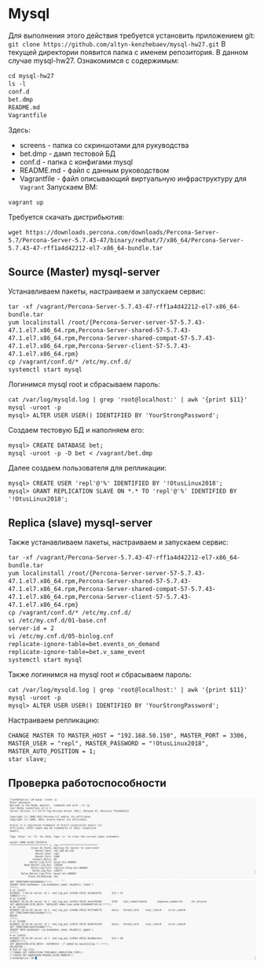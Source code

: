 # Mysql
Для выполнения этого действия требуется установить приложением git:
`git clone https://github.com/altyn-kenzhebaev/mysql-hw27.git`
В текущей директории появится папка с именем репозитория. В данном случае mysql-hw27. Ознакомимся с содержимым:
```
cd mysql-hw27
ls -l
conf.d
bet.dmp
README.md
Vagrantfile
```
Здесь:
- screens - папка со скриншотами для рукуводства
- bet.dmp - дамп тестовой БД
- conf.d - папка с конфигами mysql
- README.md - файл с данным руководством
- Vagrantfile - файл описывающий виртуальную инфраструктуру для `Vagrant`
Запускаем ВМ:
```
vagrant up
```
Требуется скачать дистрибьютив:
```
wget https://downloads.percona.com/downloads/Percona-Server-5.7/Percona-Server-5.7.43-47/binary/redhat/7/x86_64/Percona-Server-5.7.43-47-rff1a4d42212-el7-x86_64-bundle.tar
```
## Source (Master) mysql-server 
Устанавливаем пакеты, настраиваем и запускаем сервис:
```
tar -xf /vagrant/Percona-Server-5.7.43-47-rff1a4d42212-el7-x86_64-bundle.tar 
yum localinstall /root/{Percona-Server-server-57-5.7.43-47.1.el7.x86_64.rpm,Percona-Server-shared-57-5.7.43-47.1.el7.x86_64.rpm,Percona-Server-shared-compat-57-5.7.43-47.1.el7.x86_64.rpm,Percona-Server-client-57-5.7.43-47.1.el7.x86_64.rpm}
cp /vagrant/conf.d/* /etc/my.cnf.d/
systemctl start mysql
```
Логинимся mysql root и сбрасываем пароль:
```
cat /var/log/mysqld.log | grep 'root@localhost:' | awk '{print $11}'
mysql -uroot -p
mysql> ALTER USER USER() IDENTIFIED BY 'YourStrongPassword';
```
Создаем тестовую БД и наполняем его:
```
mysql> CREATE DATABASE bet;
mysql -uroot -p -D bet < /vagrant/bet.dmp
```
Далее создаем пользователя для репликации:
```
mysql> CREATE USER 'repl'@'%' IDENTIFIED BY '!OtusLinux2018';
mysql> GRANT REPLICATION SLAVE ON *.* TO 'repl'@'%' IDENTIFIED BY '!OtusLinux2018';
```
##  Replica (slave) mysql-server
Также устанавливаем пакеты, настраиваем и запускаем сервис:
```
tar -xf /vagrant/Percona-Server-5.7.43-47-rff1a4d42212-el7-x86_64-bundle.tar 
yum localinstall /root/{Percona-Server-server-57-5.7.43-47.1.el7.x86_64.rpm,Percona-Server-shared-57-5.7.43-47.1.el7.x86_64.rpm,Percona-Server-shared-compat-57-5.7.43-47.1.el7.x86_64.rpm,Percona-Server-client-57-5.7.43-47.1.el7.x86_64.rpm}
cp /vagrant/conf.d/* /etc/my.cnf.d/
vi /etc/my.cnf.d/01-base.cnf
server-id = 2
vi /etc/my.cnf.d/05-binlog.cnf
replicate-ignore-table=bet.events_on_demand
replicate-ignore-table=bet.v_same_event
systemctl start mysql
```
Также логинимся на mysql root и сбрасываем пароль:
```
cat /var/log/mysqld.log | grep 'root@localhost:' | awk '{print $11}'
mysql -uroot -p
mysql> ALTER USER USER() IDENTIFIED BY 'YourStrongPassword';
```
Настраиваем репликацию:
```
CHANGE MASTER TO MASTER_HOST = "192.168.50.150", MASTER_PORT = 3306, MASTER_USER = "repl", MASTER_PASSWORD = "!OtusLinux2018", MASTER_AUTO_POSITION = 1;
star slave;
```
## Проверка работоспособности
![image desc](./screens/replica_status.png)
![image desc](./screens/test_string.png)